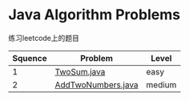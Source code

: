 # Java Algorithm Problems

练习leetcode上的题目

Squence | Problem | Level
---|---|---
1 | [TwoSum.java](https://github.com/FinchTong/JavaAlgorithmProblems/tree/master/src/problems/TwoSum.java) | easy
2 | [AddTwoNumbers.java](https://github.com/FinchTong/JavaAlgorithmProblems/tree/master/src/problems/AddTwoNumbers.java) | medium



